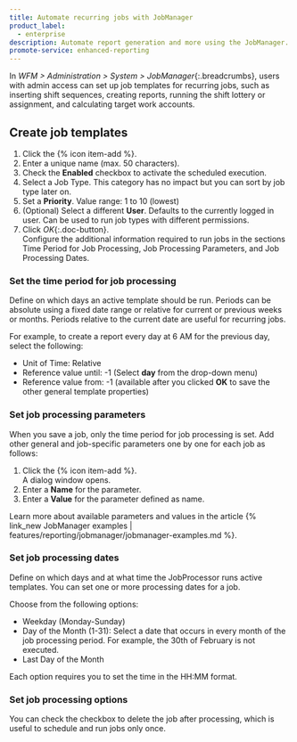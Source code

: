 ```yaml
---
title: Automate recurring jobs with JobManager
product_label:
  - enterprise
description: Automate report generation and more using the JobManager.
promote-service: enhanced-reporting
---
```


In _WFM > Administration > System > JobManager_{:.breadcrumbs}, users with admin access can set up job templates for recurring jobs, such as inserting shift sequences, creating reports, running the shift lottery or assignment, and calculating target work accounts.

 <!-- that can run with the privileges of other users. -->

<!-- The JobProcessor runs activated templates at the specified time. -->

## Create job templates

1. Click the {% icon item-add %}.
2. Enter a unique name (max. 50 characters).<br>
3. Check the **Enabled** checkbox to activate the scheduled execution.
4. Select a Job Type. This category has no impact but you can sort by job type later on.
5. Set a **Priority**. Value range: 1 to 10 (lowest)
6. (Optional) Select a different **User**. Defaults to the currently logged in user. Can be used to run job types with different permissions.
7. Click _OK_{:.doc-button}.<br>
   Configure the additional information required to run jobs in the sections Time Period for Job Processing, Job Processing Parameters, and Job Processing Dates.

<!-- To edit existing templates, click an item in the list. -->
<!-- Existing templates with the configured parameters can be edited via _JobManager_{:.menu-item} at any time. -->

<!-- outdated for cloud -->
<!-- {{ 1 | image: "Job Configuration", '50%' }} -->

### Set the time period for job processing

Define on which days an active template should be run. Periods can be absolute using a fixed date range or relative for current or previous weeks or months. Periods relative to the current date are useful for recurring jobs.

For example, to create a report every day at 6 AM for the previous day, select the following:

- Unit of Time: Relative
- Reference value until: -1 (Select **day** from the drop-down menu)
- Reference value from: -1 (available after you clicked **OK** to save the other general template properties)

### Set job processing parameters

When you save a job, only the time period for job processing is set. Add other general and job-specific parameters one by one for each job as follows:

1. Click the {% icon item-add %}.<br>
   A dialog window opens.
2. Enter a **Name** for the parameter.
3. Enter a **Value** for the parameter defined as name.

Learn more about available parameters and values in the article {% link_new JobManager examples | features/reporting/jobmanager/jobmanager-examples.md %}.

### Set job processing dates

Define on which days and at what time the JobProcessor runs active templates. You can set one or more processing dates for a job.

Choose from the following options:

- Weekday (Monday-Sunday)
- Day of the Month (1-31): Select a date that occurs in every month of the job processing period. For example, the 30th of February is not executed.
- Last Day of the Month

Each option requires you to set the time in the HH:MM format.

### Set job processing options

You can check the checkbox to delete the job after processing, which is useful to schedule and run jobs only once. <!-- more functionality in on-premise -->
